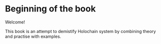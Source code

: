 # Beginning of the book

Welcome!

This book is an attempt to demistify Holochain system by combining theory and practise with examples. 